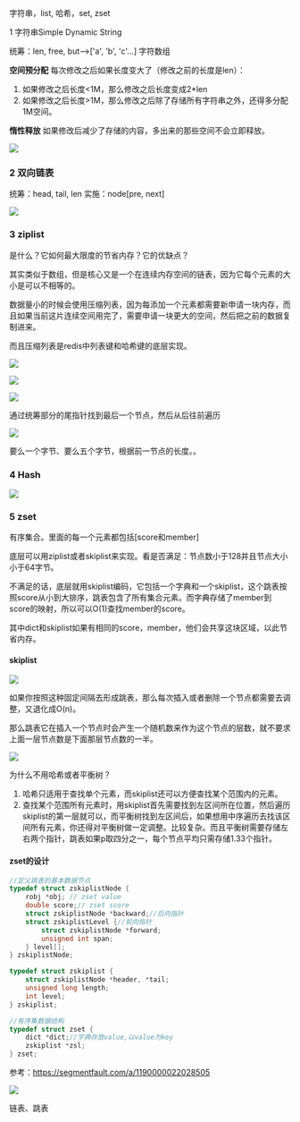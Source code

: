 字符串，list, 哈希，set, zset

1 字符串Simple Dynamic String

统筹：len, free, but-->['a', 'b', 'c'...] 字符数组

**空间预分配** 每次修改之后如果长度变大了（修改之前的长度是len）：

1. 如果修改之后长度<1M，那么修改之后长度变成2*len
2. 如果修改之后长度>1M，那么修改之后除了存储所有字符串之外，还得多分配1M空间。

**惰性释放** 如果修改后减少了存储的内容，多出来的那些空间不会立即释放。

![](https://winterliublog.oss-cn-beijing.aliyuncs.com/notes/20211228145806.png)

### 2 双向链表

统筹：head, tail, len  实施：node[pre, next]

![](https://winterliublog.oss-cn-beijing.aliyuncs.com/notes/20211228145938.png)

### 3 ziplist

是什么？它如何最大限度的节省内存？它的优缺点？

其实类似于数组，但是核心又是一个在连续内存空间的链表，因为它每个元素的大小是可以不相等的。

数据量小的时候会使用压缩列表，因为每添加一个元素都需要新申请一块内存，而且如果当前这片连续空间用完了，需要申请一块更大的空间，然后把之前的数据复制进来。

而且压缩列表是redis中列表键和哈希键的底层实现。

![](https://winterliublog.oss-cn-beijing.aliyuncs.com/winterliu-notes/concurrent/20210908144823.png)

![](https://winterliublog.oss-cn-beijing.aliyuncs.com/notes/20211228150857.png)

![](https://winterliublog.oss-cn-beijing.aliyuncs.com/notes/20211228150917.png)

通过统筹部分的尾指针找到最后一个节点，然后从后往前遍历

![](https://winterliublog.oss-cn-beijing.aliyuncs.com/notes/20211228151041.png)

要么一个字节、要么五个字节，根据前一节点的长度。。

### 4 Hash

![](https://winterliublog.oss-cn-beijing.aliyuncs.com/notes/20211228151549.png)



### 5 zset

有序集合。里面的每一个元素都包括[score和member]

底层可以用ziplist或者skiplist来实现。看是否满足：节点数小于128并且节点大小小于64字节。

不满足的话，底层就用skiplist编码，它包括一个字典和一个skiplist，这个跳表按照score从小到大排序，跳表包含了所有集合元素。而字典存储了member到score的映射，所以可以O(1)查找member的score。

其中dict和skiplist如果有相同的score，member，他们会共享这块区域，以此节省内存。

#### skiplist

![](https://winterliublog.oss-cn-beijing.aliyuncs.com/winterliu-notes/concurrent/20210908151711.png)

如果你按照这种固定间隔去形成跳表，那么每次插入或者删除一个节点都需要去调整，又退化成O(n)。

那么跳表它在插入一个节点时会产生一个随机数来作为这个节点的层数，就不要求上面一层节点数是下面那层节点数的一半。

![](https://winterliublog.oss-cn-beijing.aliyuncs.com/winterliu-notes/concurrent/20210908153222.png)

为什么不用哈希或者平衡树？

1. 哈希只适用于查找单个元素，而skiplist还可以方便查找某个范围内的元素。
2. 查找某个范围所有元素时，用skiplist首先需要找到左区间所在位置，然后遍历skiplist的第一层就可以，而平衡树找到左区间后，如果想用中序遍历去找该区间所有元素，你还得对平衡树做一定调整。比较复杂。而且平衡树需要存储左右两个指针，跳表如果p取四分之一，每个节点平均只需存储1.33个指针。

#### zset的设计

```c
//定义跳表的基本数据节点
typedef struct zskiplistNode {
    robj *obj; // zset value
    double score;// zset score
    struct zskiplistNode *backward;//后向指针
    struct zskiplistLevel {//前向指针
        struct zskiplistNode *forward;
        unsigned int span;
    } level[];
} zskiplistNode;

typedef struct zskiplist {
    struct zskiplistNode *header, *tail;
    unsigned long length;
    int level;
} zskiplist;

//有序集数据结构
typedef struct zset {
    dict *dict;//字典存放value,以value为key
    zskiplist *zsl;
} zset;

```

参考：https://segmentfault.com/a/1190000022028505

![](https://winterliublog.oss-cn-beijing.aliyuncs.com/winterliu-notes/concurrent/20210909205149.png)







链表、跳表